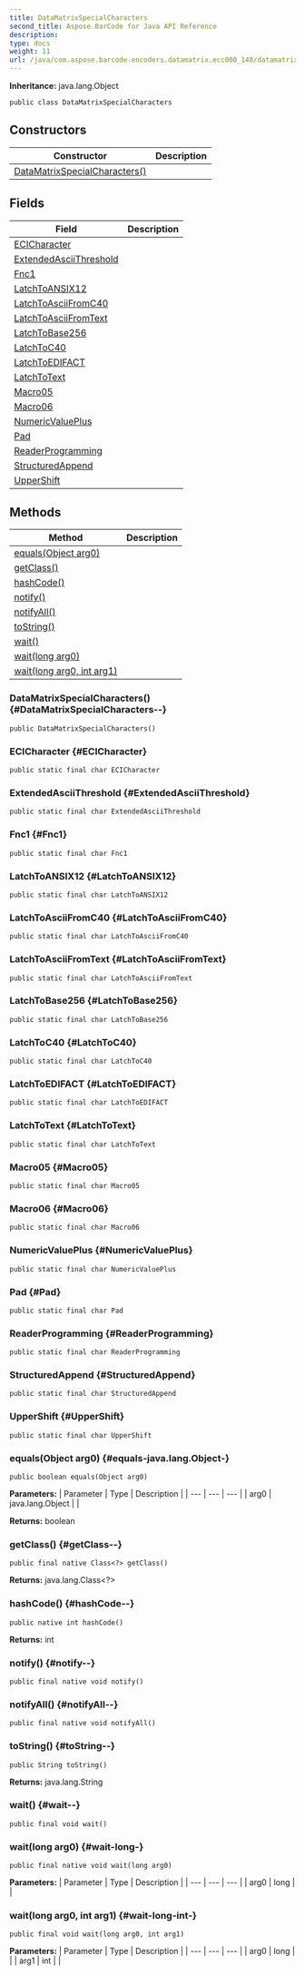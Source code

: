 ```yaml
---
title: DataMatrixSpecialCharacters
second_title: Aspose.BarCode for Java API Reference
description: 
type: docs
weight: 11
url: /java/com.aspose.barcode.encoders.datamatrix.ecc000_140/datamatrixspecialcharacters/
---
```

**Inheritance:**
java.lang.Object
```
public class DataMatrixSpecialCharacters
```
## Constructors

| Constructor | Description |
| --- | --- |
| [DataMatrixSpecialCharacters()](#DataMatrixSpecialCharacters--) |  |
## Fields

| Field | Description |
| --- | --- |
| [ECICharacter](#ECICharacter) |  |
| [ExtendedAsciiThreshold](#ExtendedAsciiThreshold) |  |
| [Fnc1](#Fnc1) |  |
| [LatchToANSIX12](#LatchToANSIX12) |  |
| [LatchToAsciiFromC40](#LatchToAsciiFromC40) |  |
| [LatchToAsciiFromText](#LatchToAsciiFromText) |  |
| [LatchToBase256](#LatchToBase256) |  |
| [LatchToC40](#LatchToC40) |  |
| [LatchToEDIFACT](#LatchToEDIFACT) |  |
| [LatchToText](#LatchToText) |  |
| [Macro05](#Macro05) |  |
| [Macro06](#Macro06) |  |
| [NumericValuePlus](#NumericValuePlus) |  |
| [Pad](#Pad) |  |
| [ReaderProgramming](#ReaderProgramming) |  |
| [StructuredAppend](#StructuredAppend) |  |
| [UpperShift](#UpperShift) |  |
## Methods

| Method | Description |
| --- | --- |
| [equals(Object arg0)](#equals-java.lang.Object-) |  |
| [getClass()](#getClass--) |  |
| [hashCode()](#hashCode--) |  |
| [notify()](#notify--) |  |
| [notifyAll()](#notifyAll--) |  |
| [toString()](#toString--) |  |
| [wait()](#wait--) |  |
| [wait(long arg0)](#wait-long-) |  |
| [wait(long arg0, int arg1)](#wait-long-int-) |  |
### DataMatrixSpecialCharacters() {#DataMatrixSpecialCharacters--}
```
public DataMatrixSpecialCharacters()
```


### ECICharacter {#ECICharacter}
```
public static final char ECICharacter
```


### ExtendedAsciiThreshold {#ExtendedAsciiThreshold}
```
public static final char ExtendedAsciiThreshold
```


### Fnc1 {#Fnc1}
```
public static final char Fnc1
```


### LatchToANSIX12 {#LatchToANSIX12}
```
public static final char LatchToANSIX12
```


### LatchToAsciiFromC40 {#LatchToAsciiFromC40}
```
public static final char LatchToAsciiFromC40
```


### LatchToAsciiFromText {#LatchToAsciiFromText}
```
public static final char LatchToAsciiFromText
```


### LatchToBase256 {#LatchToBase256}
```
public static final char LatchToBase256
```


### LatchToC40 {#LatchToC40}
```
public static final char LatchToC40
```


### LatchToEDIFACT {#LatchToEDIFACT}
```
public static final char LatchToEDIFACT
```


### LatchToText {#LatchToText}
```
public static final char LatchToText
```


### Macro05 {#Macro05}
```
public static final char Macro05
```


### Macro06 {#Macro06}
```
public static final char Macro06
```


### NumericValuePlus {#NumericValuePlus}
```
public static final char NumericValuePlus
```


### Pad {#Pad}
```
public static final char Pad
```


### ReaderProgramming {#ReaderProgramming}
```
public static final char ReaderProgramming
```


### StructuredAppend {#StructuredAppend}
```
public static final char StructuredAppend
```


### UpperShift {#UpperShift}
```
public static final char UpperShift
```


### equals(Object arg0) {#equals-java.lang.Object-}
```
public boolean equals(Object arg0)
```




**Parameters:**
| Parameter | Type | Description |
| --- | --- | --- |
| arg0 | java.lang.Object |  |

**Returns:**
boolean
### getClass() {#getClass--}
```
public final native Class<?> getClass()
```




**Returns:**
java.lang.Class<?>
### hashCode() {#hashCode--}
```
public native int hashCode()
```




**Returns:**
int
### notify() {#notify--}
```
public final native void notify()
```




### notifyAll() {#notifyAll--}
```
public final native void notifyAll()
```




### toString() {#toString--}
```
public String toString()
```




**Returns:**
java.lang.String
### wait() {#wait--}
```
public final void wait()
```




### wait(long arg0) {#wait-long-}
```
public final native void wait(long arg0)
```




**Parameters:**
| Parameter | Type | Description |
| --- | --- | --- |
| arg0 | long |  |

### wait(long arg0, int arg1) {#wait-long-int-}
```
public final void wait(long arg0, int arg1)
```




**Parameters:**
| Parameter | Type | Description |
| --- | --- | --- |
| arg0 | long |  |
| arg1 | int |  |

